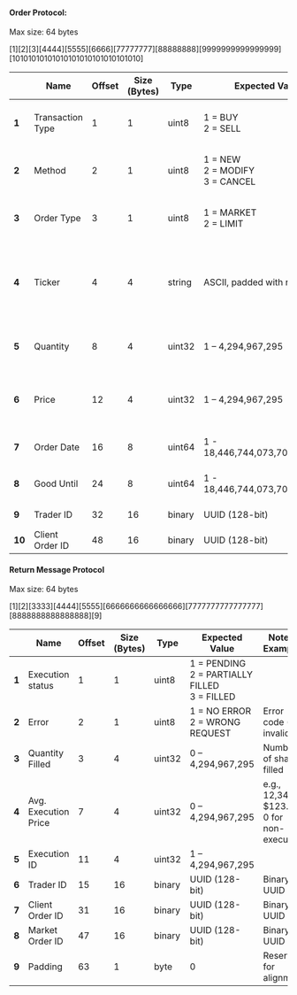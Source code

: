 #### Order Protocol:

Max size: 64 bytes

[1][2][3][4444][5555][6666][77777777][88888888][9999999999999999][10101010101010101010101010101010]

|        | Name             | Offset | Size (Bytes) | Type   | Expected Value                            | Notes / Examples                           |
| ------ | ---------------- | ------ | ------------ | ------ | ----------------------------------------- | ------------------------------------------ |
| **1**  | Transaction Type | 1      | 1            | uint8  | 1 = BUY <br/> 2 = SELL                    | Buy or sell order (0 is invalid)           |
| **2**  | Method           | 2      | 1            | uint8  | 1 = NEW <br/> 2 = MODIFY <br/> 3 = CANCEL | Defines message type (0 is invalid)        |
| **3**  | Order Type       | 3      | 1            | uint8  | 1 = MARKET <br/> 2 = LIMIT                | Market or limit order (0 is invalid)       |
| **4**  | Ticker           | 4      | 4            | string | ASCII, padded with nulls                  | "XYZQ" or "XYZ\0" or "XY\0\0" or "X\0\0\0" |
| **5**  | Quantity         | 8      | 4            | uint32 | 1 – 4,294,967,295                         | Number of shares (must be > 0)             |
| **6**  | Price            | 12     | 4            | uint32 | 1 – 4,294,967,295                         | int in cents, e.g., 12,345 = $123.45       |
| **7**  | Order Date       | 16     | 8            | uint64 | 1 - 18,446,744,073,709,551,615            | Unix epoch (ms)                            |
| **8**  | Good Until       | 24     | 8            | uint64 | 1 - 18,446,744,073,709,551,615            | Unix epoch (ms)                            |
| **9**  | Trader ID        | 32     | 16           | binary | UUID (128-bit)                            | Binary UUID                                |
| **10** | Client Order ID  | 48     | 16           | binary | UUID (128-bit)                            | Binary UUID                                |

#### Return Message Protocol

Max size: 64 bytes

[1][2][3333][4444][5555][6666666666666666][7777777777777777][8888888888888888][9]

|       | Name                 | Offset | Size (Bytes) | Type   | Expected Value                                          | Notes / Examples                           |
| ----- | -------------------- | ------ | ------------ | ------ | ------------------------------------------------------- | ------------------------------------------ |
| **1** | Execution status     | 1      | 1            | uint8  | 1 = PENDING <br/> 2 = PARTIALLY FILLED <br/> 3 = FILLED |                                            |
| **2** | Error                | 2      | 1            | uint8  | 1 = NO ERROR <br/> 2 = WRONG REQUEST                    | Error code (0 is invalid)                  |
| **3** | Quantity Filled      | 3      | 4            | uint32 | 0 – 4,294,967,295                                       | Number of shares filled                    |
| **4** | Avg. Execution Price | 7      | 4            | uint32 | 0 – 4,294,967,295                                       | e.g., 12,345 = $123.45, 0 for non-executed |
| **5** | Execution ID         | 11     | 4            | uint32 | 1 – 4,294,967,295                                       |                                            |
| **6** | Trader ID            | 15     | 16           | binary | UUID (128-bit)                                          | Binary UUID                                |
| **7** | Client Order ID      | 31     | 16           | binary | UUID (128-bit)                                          | Binary UUID                                |
| **8** | Market Order ID      | 47     | 16           | binary | UUID (128-bit)                                          | Binary UUID                                |
| **9** | Padding              | 63     | 1            | byte   | 0                                                       | Reserved for alignment                     |
